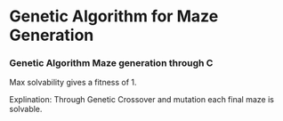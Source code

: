# Genetic Algorithm for Maze Generation
### Genetic Algorithm Maze generation through C
Max solvability gives a fitness of 1.

Explination:
Through Genetic Crossover and mutation each final maze is solvable.

